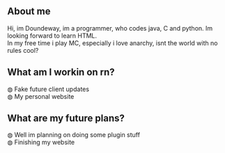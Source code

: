 ## About me
Hi, im Doundeway, im a programmer, who codes java, C and python. Im looking forward to learn HTML.<br/>
In my free time i play MC, especially i love anarchy, isnt the world with no rules cool?

## What am I workin on rn?
◍ Fake future client updates<br/>
◍ My personal website
 
## What are my future plans?
◍ Well im planning on doing some plugin stuff<br/>
◍ Finishing my website
